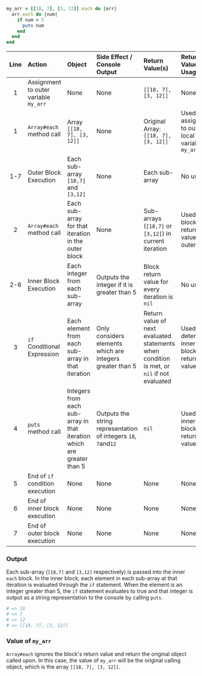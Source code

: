 ```ruby
my_arr = [[18, 7], [3, 12]].each do |arr|
  arr.each do |num|
    if num > 5
      puts num
    end
  end
end
```


| **Line** | **Action**                            | **Object**                                                              | **Side Effect / Console Output**                               | **Return Value(s)**                                                                        | **Return Value's Usage**                             |
| :---:    | :---------                            | :---------                                                              | :-------------------------------                               | :------------------                                                                        | :-----------------------                             |
| 1        | Assignment to outer variable `my_arr` | None                                                                    | None                                                           | `[[18, 7], [3, 12]]`                                                                       | None                                                 |
| 1        | `Array#each` method call              | Array `[[18, 7], [3, 12]]`                                              | None                                                           | Original Array: `[[18, 7], [3, 12]]`                                                       | Used for assignment to outer local variable `my_arr` |
| 1-7      | Outer Block Execution                 | Each sub-array `[18,7]` and `[3,12]`                                    | None                                                           | Each sub-array                                                                             | No usage                                             |
| 2        | `Array#each` method call              | Each sub-array for that iteration in the outer block                    | None                                                           | Sub-arrays (`[18,7]` or `[3,12]`) in current iteration                                     | Used as block return values of outer block           |
| 2-6      | Inner Block Execution                 | Each integer from each sub-array                                        | Outputs the integer if it is greater than 5                    | Block return value for every iteration is `nil`                                            | No usage                                             |
| 3        | `if` Conditional Expression           | Each element from each sub-array in that iteration                      | Only considers elements which are integers greater than 5      | Return value of next evaluated statements when condition is met, or `nil` if not evaluated | Used to determine inner block's return value         |
| 4        | `puts` method call                    | Integers from each sub-array in that iteration which are greater than 5 | Outputs the string representation of integers `18`, `7`and`12` | `nil`                                                                                      | Used as inner block's return value                   |
| 5        | End of `if` condition execution       | None                                                                    | None                                                           | None                                                                                       | None                                                 |
| 6        | End of inner block execution          | None                                                                    | None                                                           | None                                                                                       | None                                                 |
| 7        | End of outer block execution          | None                                                                    | None                                                           | None                                                                                       | None                                                 |

### Output
Each sub-array (`[18,7]` and `[3,12]` respectively) is passed into the inner `each` block.
In the inner block, each element in each sub-array at that iteration is evaluated through the `if` statement.
When the element is an integer greater than 5, the `if` statement evaluates to true and that integer is output as a string representation to the console by calling `puts`.

```ruby
# => 18
# => 7
# => 12
# => [[18, 7], [3, 12]]
```

### Value of `my_arr`
`Array#each` ignores the block's return value and return the original object called upon.
In this case, the value of `my_arr` will be the original calling object, which is the array `[[18, 7], [3, 12]]`.



